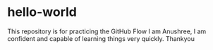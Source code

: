 # hello-world
This repository is for practicing the GitHub Flow
I am Anushree,
I am confident and capable of learning things very quickly.
Thankyou
